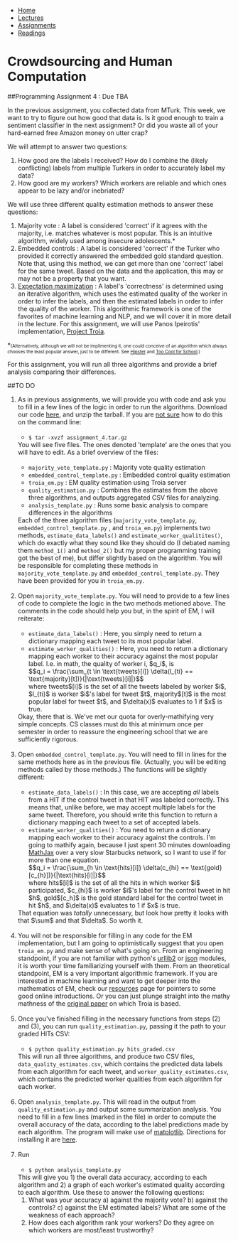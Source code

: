 <script type="text/javascript"
   src="http://cdn.mathjax.org/mathjax/latest/MathJax.js?config=TeX-AMS-MML_HTMLorMML">
</script>
<script type="text/x-mathjax-config">
  MathJax.Hub.Config({tex2jax: {inlineMath: [['$','$'], ['\\(','\\)']]}});
</script>
<ul id="ProjectSubmenu">
    <li><a class="home" href="../index.html" title="Home">Home</a></li>
    <li><a class="syllabus" href="../syllabus.html" title="Lectures">Lectures</a></li>
    <li><a class="assignments" href="../assignments.html" title="Assignments">Assignments</a></li>
    <li><a class="resources" href="../resources.html" title="Resources">Readings</a></li>
</ul>

<link rel="stylesheet" type="text/css" href="../stylesheet.css" />

# Crowdsourcing and Human Computation

##Programming Assignment 4 : Due TBA

In the previous assignment, you collected data from MTurk. This week, we want to try to figure out how good that data is. Is it good enough to train a sentiment classifier in the next assignment? Or did you waste all of your hard-earned free Amazon money on utter crap? 

We will attempt to answer two questions:

1. How good are the labels I received? How do I combine the (likely conflicting) labels from multiple Turkers in order to accurately label my data?
2. How good are my workers? Which workers are reliable and which ones appear to be lazy and/or inebriated?

We will use three different quality estimation methods to answer these questions:

1. Majority vote : A label is considered 'correct' if it agrees with the majority, i.e. matches whatever is most popular. This is an intuitive algorithm, widely used among insecure adolescents.* 
2. Embedded controls : A label is considered 'correct' if the Turker who provided it correctly answered the embedded gold standard question. Note that, using this method, we can get more than one 'correct' label for the same tweet. Based on the data and the application, this may or may not be a property that you want.
3. [Expectation maximization](http://en.wikipedia.org/wiki/Expectation%E2%80%93maximization_algorithm) : A label's 'correctness' is determined using an iterative algorithm, which uses the estimated quality of the worker in order to infer the labels, and then the estimated labels in order to infer the quality of the worker. This algorithmic framework is one of the favorites of machine learning and NLP, and we will cover it in more detail in the lecture. For this assignment, we will use Panos Ipeirotis' implementation, [Project Troia](http://project-troia.com/).

*<font size="1px">(Alternatively, although we will not be implimenting it, one could conceive of an algorithm which always chooses the least popular answer, just to be different. See [Hipster](http://www.urbandictionary.com/define.php?term=hipster) and [Too Cool for School](http://www.urbandictionary.com/define.php?term=Too%20Cool%20for%20School&defid=4468945).)</font>

For this assignment, you will run all three algorithms and provide a brief analysis comparing their differences.

##TO DO

<ol>
<li>As in previous assignments, we will provide you with code and ask you to fill in a few lines of the logic in order to run the algorithms. Download our code <a href="downloads/assignment_4.tar.gz">here</a>, and unzip the tarball. If you are <a href="http://xkcd.com/1168/">not sure</a> how to do this on the command line:
	<br> <br>
	<ul>
	<li><code>$ tar -xvzf assignment_4.tar.gz</code> 
	</ul>
You will see five files. The ones denoted 'template' are the ones that you will have to edit. As a brief overview of the files:
	<br> <br>
	<ul>
	<li><code>majority&#95;vote&#95;template.py</code> : Majority vote quality estimation
	<li><code>embedded&#95;control&#95;template.py</code> : Embedded control quality estimation
	<li><code>troia&#95;em.py</code> : EM quality estimation using Troia server 
	<li><code>quality&#95;estimation.py</code> : Combines the estimates from the above three algorithms, and outputs aggregated CSV files for analyzing.
	<li><code>analysis&#95;template.py</code> : Runs some basic analysis to compare differences in the algorithms
	</ul>
Each of the three algorithm files (<code>majority&#95;vote&#95;template.py</code>, <code>embedded&#95;control&#95;template.py</code> , and <code>troia&#95;em.py</code>) implements two methods, <code>estimate&#95;data&#95;labels()</code> and <code>estimate&#95;worker&#95;qualitites()</code>, which do exactly what they sound like they should do (I debated naming them <code>method&#95;1()</code> and <code>method&#95;2()</code> but my proper programming training got the best of me), but differ slightly based on the algorithm. You will be responsible for completing these methods in <code>majority&#95;vote&#95;template.py</code> and <code>embedded&#95;control&#95;template.py</code>. They have been provided for you in <code>troia&#95;em.py</code>.
<br> <br>
<li> Open <code>majority&#95;vote&#95;template.py</code>. You will need to provide to a few lines of code to complete the logic in the two methods metioned above. The comments in the code should help you but, in the spirit of EM, I will reiterate:
	<br> <br>
	<ul>
	<li><code>estimate&#95;data&#95;labels()</code> : Here, you simply need to return a dictionary mapping each tweet to its most popular label.
	<li><code>estimate&#95;worker&#95;qualities()</code> : Here, you need to return a dictionary mapping each worker to their accuracy against the most popular label. I.e. in math, the quality of worker i, $q_i$, is 
	<br>
	$$q_i = \frac{\sum_{t \in \text{tweets}[i]} \delta(l_{ti} == \text{majority}[t])}{|\text{tweets}[i]|}$$
	<br>
	where tweets$[i]$ is the set of all the tweets labeled by worker $i$, $l_{ti}$ is worker $i$'s label for tweet $t$, majority$[t]$ is the most popular label for tweet $t$, and $\delta(x)$ evaluates to 1 if $x$ is true. 
	</ul>
	Okay, there that is. We've met our quota for overly-mathifying very simple concepts. CS classes must do this at minimum once per semester in order to reassure the engineering school that we are sufficiently rigorous.
<br> <br>
<li> Open <code>embedded&#95;control&#95;template.py</code>. You will need to fill in lines for the same methods here as in the previous file. (Actually, you will be editing methods called by those methods.) The functions will be slightly different:
	<br> <br>
	<ul>
	<li><code>estimate&#95;data&#95;labels()</code> : In this case, we are accepting <i>all</i> labels from a HIT if the control tweet in that HIT was labeled correctly. This means that, unlike before, we may accept multiple labels for the same tweet. Therefore, you should write this function to return a dictionary mapping each tweet to a set of accepted labels.
	<li><code>estimate&#95;worker&#95;qualities()</code> : You need to return a dictionary mapping each worker to their accuracy against the controls. I'm going to mathify again, because I just spent 30 minutes downloading <a href="http://www.mathjax.org/">MathJax</a> over a very slow Starbucks network, so I want to use if for more than one equation. 
	<br>
	$$q_i = \frac{\sum_{h \in \text{hits}[i]} \delta(c_{hi} == \text{gold}[c_{h}])}{|\text{hits}[i]|}$$
	<br>
	where hits$[i]$ is the set of all the hits in which worker $i$ participated, $c_{hi}$ is worker $i$'s label for the control tweet in hit $h$, gold$[c_h]$ is the gold standard label for the control tweet in hit $h$, and $\delta(x)$ evaluates to 1 if $x$ is true. 
	</ul>
	That equation was <i>totally</i> unnecessary, but look how pretty it looks with that $\sum$ and that $\delta$. So worth it.
<br> <br>
<li>You will not be responsible for filling in any code for the EM implementation, but I am going to optimistically suggest that you open <code>troia&#95;em.py</code> and make sense of what's going on. From an engineering standpoint, if you are not familiar with python's <a href="http://docs.python.org/2/library/urllib2.html">urllib2</a> or <a href="http://docs.python.org/2/library/json.html">json</a> modules, it is worth your time familiarizing yourself with them. From an theoretical standpoint, EM is a very important algorithmic framework. If you are interested in machine learning and want to get deeper into the mathematics of EM, check our <a href="../resources.html">resources</a> page for pointers to some good online introductions. Or you can just plunge straight into the mathy mathness of the <a href="../readings/downloads/ml/EM.pdf">original paper</a> on which Troia is based.
<br> <br>
<li>Once you've finished filling in the necessary functions from steps (2) and (3), you can run <code>quality&#95;estimation.py</code>, passing it the path to your graded HITs CSV:
	<br> <br>
	<ul>
	<li><code>$ python quality&#95;estimation.py hits&#95;graded.csv</code>
	</ul>
	This will run all three algorithms, and produce two CSV files, <code>data&#95;quality&#95;estimates.csv</code>, which contains the predicted data labels from each algorithm for each tweet, and  <code>worker&#95;quality&#95;estimates.csv</code>, which contains the predicted worker qualities from each algorithm for each worker. 
<br> <br>
<li>Open <code>analysis&#95template.py</code>. This will read in the output from <code>quality&#95;estimation.py</code> and output some summarization analysis. You need to fill in a few lines (marked in the file) in order to compute the overall accuracy of the data, according to the label predictions made by each algorithm. The program will make use of <a href="http://matplotlib.org/">matplotlib</a>. Directions for installing it are <a href="http://matplotlib.org/users/installing.html">here</a>.
<br> <br>
<li>Run 
	<br> <br>
	<ul>
	<li><code>$ python analysis&#95;template.py</code>
	</ul>
This will give you 1) the overall data accuracy, according to each algorithm and 2) a graph of each worker's estimated quality according to each algorithm. Use these to answer the following questions:
	<ol>
	<li>What was your accuracy a) against the majority vote? b) against the controls? c) against the EM estimated labels? What are some of the weakness of each approach?
	<li>How does each algorithm rank your workers? Do they agree on which workers are most/least trustworthy? 
	</ol>
</ol>



